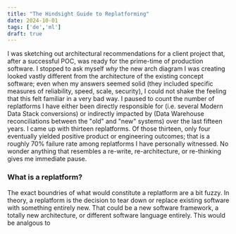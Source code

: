 ```yaml
---
title: "The Hindsight Guide to Replatforming"
date: 2024-10-01
tags: ['de','ml']
draft: true
---
```

I was sketching out architectural recommendations for a client project that, after a successful POC, was ready for the prime-time of production software. I stopped to ask myself _why_ the new arch diagram I was creating looked vastly different from the architecture of the existing concept software; even when my answers seemed solid (they included specific measures of reliability, speed, scale, security), I could not shake the feeling that this felt familiar in a very bad way. I paused to count the number of replatforms I have either been directly responsible for (i.e. several Modern Data Stack conversions) or indirectly impacted by (Data Warehouse reconciliations between the "old" and "new" systems) over the last fifteen years. I came up with thirteen replatforms. Of those thirteen, only four eventually yielded positive product or engineering outcomes; that is a roughly 70% failure rate among replatforms I have personally witnessed. No wonder anything that resembles a re-write, re-architecture, or re-thinking gives me immediate pause. 

### What is a replatform?
The exact boundries of what would constitute a replatform are a bit fuzzy. In theory, a replatform is the decision to tear down or replace existing software with something entirely new. That could be a new software framework, a totally new architecture, or different software language entirely. This would be analgous to 
<!--stackedit_data:
eyJoaXN0b3J5IjpbMTk2MjcwNzMzOV19
-->